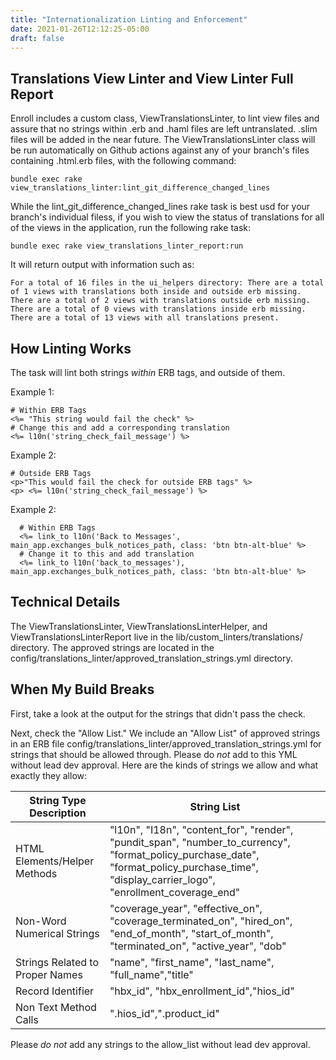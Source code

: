 ```yaml
---
title: "Internationalization Linting and Enforcement"
date: 2021-01-26T12:12:25-05:00
draft: false
---
```


## Translations View Linter and View Linter Full Report

Enroll includes a custom class, ViewTranslationsLinter, to lint view files and assure that no strings within .erb and .haml files are left untranslated. .slim files will be added in the near future. The ViewTranslationsLinter class will be run automatically on Github actions against any of your branch's files containing .html.erb files, with the following command:

```
bundle exec rake view_translations_linter:lint_git_difference_changed_lines
```

While the lint_git_difference_changed_lines rake task is best usd for your branch's individual filess, if you wish to view the status of translations for all of the views in the application, run the following rake task:

`
bundle exec rake view_translations_linter_report:run
`

It will return output with information such as:

`
For a total of 16 files in the ui_helpers directory:
There are a total of 1 views with translations both inside and outside erb missing.
There are a total of 2 views with translations outside erb missing.
There are a total of 0 views with translations inside erb missing.
There are a total of 13 views with all translations present.
`

## How Linting Works

The task will lint both strings *within* ERB tags, and outside of them.

Example 1:
```
# Within ERB Tags
<%= "This string would fail the check" %>
# Change this and add a corresponding translation
<%= l10n('string_check_fail_message') %>
```

Example 2:
```
# Outside ERB Tags
<p>"This would fail the check for outside ERB tags" %>
<p> <%= l10n('string_check_fail_message') %>

```

Example 2:

```
  # Within ERB Tags
  <%= link_to l10n('Back to Messages', main_app.exchanges_bulk_notices_path, class: 'btn btn-alt-blue' %>
  # Change it to this and add translation
  <%= link_to l10n('back_to_messages'), main_app.exchanges_bulk_notices_path, class: 'btn btn-alt-blue' %>

```



## Technical Details
The ViewTranslationsLinter, ViewTranslationsLinterHelper, and ViewTranslationsLinterReport live in the lib/custom_linters/translations/ directory. The approved strings are located in the config/translations_linter/approved_translation_strings.yml directory.


## When My Build Breaks

First, take a look at the output for the strings that didn't pass the check. 

Next, check the "Allow List." We include an "Allow List" of approved strings in an ERB file config/translations_linter/approved_translation_strings.yml for strings that should be allowed through. Please do *not* add to this YML without lead dev approval. Here are the kinds of strings we allow and what exactly they allow:

| String Type Description                       | String List                                                                                                                             |
| -------------------------------------         | -----------                                                                                                                             |
| HTML Elements/Helper Methods                  | "l10n", "I18n", "content_for", "render", "pundit_span", "number_to_currency", "format_policy_purchase_date", "format_policy_purchase_time", "display_carrier_logo", "enrollment_coverage_end"                                                                                                                                  |
| Non-Word Numerical Strings                    | "coverage_year", "effective_on", "coverage_terminated_on", "hired_on", "end_of_month", "start_of_month", "terminated_on", "active_year", "dob"                                                                                                                                                                                     |
| Strings Related to Proper Names               | "name", "first_name", "last_name", "full_name","title"                                                                                  |
| Record Identifier                             | "hbx_id", "hbx_enrollment_id","hios_id"                                                                                                 |
| Non Text Method Calls                         | ".hios_id",".product_id"                                                                                                                |

Please *do not* add any strings to the allow_list without lead dev approval.
